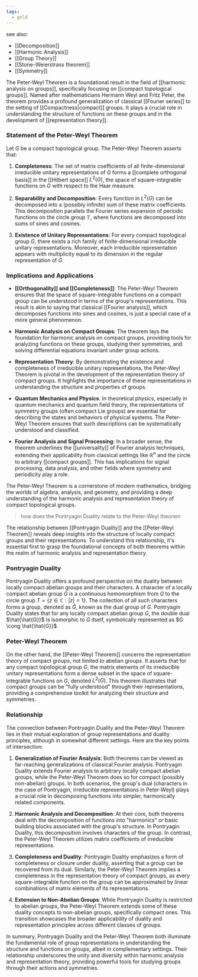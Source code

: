 ```yaml
---
tags:
  - gold
---
```


see also:
- [[Decomposition]]
- [[Harmonic Analysis]]
- [[Group Theory]]
- [[Stone–Weierstrass theorem]]
- [[Symmetry]]

The Peter-Weyl Theorem is a foundational result in the field of [[harmonic analysis on groups]], specifically focusing on [[compact topological groups]]. Named after mathematicians Hermann Weyl and Fritz Peter, the theorem provides a profound generalization of classical [[Fourier series]] to the setting of [[Compactness|compact]] groups. It plays a crucial role in understanding the structure of functions on these groups and in the development of [[representation theory]].

### Statement of the Peter-Weyl Theorem

Let $G$ be a compact topological group. The Peter-Weyl Theorem asserts that:

1. **Completeness**: The set of matrix coefficients of all finite-dimensional irreducible unitary representations of $G$ forms a [[complete orthogonal basis]] in the [[Hilbert space]] $L^2(G)$, the space of square-integrable functions on $G$ with respect to the Haar measure.

2. **Separability and Decomposition**: Every function in $L^2(G)$ can be decomposed into a (possibly infinite) sum of these matrix coefficients. This decomposition parallels the Fourier series expansion of periodic functions on the circle group $\mathbb{T}$, where functions are decomposed into sums of sines and cosines.

3. **Existence of Unitary Representations**: For every compact topological group $G$, there exists a rich family of finite-dimensional irreducible unitary representations. Moreover, each irreducible representation appears with multiplicity equal to its dimension in the regular representation of $G$.

### Implications and Applications

- **[[Orthogonality]] and [[Completeness]]**: The Peter-Weyl Theorem ensures that the space of square-integrable functions on a compact group can be understood in terms of the group's representations. This result is akin to saying that classical [[Fourier analysis]], which decomposes functions into sines and cosines, is just a special case of a more general phenomenon.

- **Harmonic Analysis on Compact Groups**: The theorem lays the foundation for harmonic analysis on compact groups, providing tools for analyzing functions on these groups, studying their symmetries, and solving differential equations invariant under group actions.

- **Representation Theory**: By demonstrating the existence and completeness of irreducible unitary representations, the Peter-Weyl Theorem is pivotal in the development of the representation theory of compact groups. It highlights the importance of these representations in understanding the structure and properties of groups.

- **Quantum Mechanics and Physics**: In theoretical physics, especially in quantum mechanics and quantum field theory, the representations of symmetry groups (often compact Lie groups) are essential for describing the states and behaviors of physical systems. The Peter-Weyl Theorem ensures that such descriptions can be systematically understood and classified.

- **Fourier Analysis and Signal Processing**: In a broader sense, the theorem underlines the [[universality]] of Fourier analysis techniques, extending their applicability from classical settings like $\mathbb{R}^n$ and the circle to arbitrary [[compact groups]]. This has implications for signal processing, data analysis, and other fields where symmetry and periodicity play a role.

The Peter-Weyl Theorem is a cornerstone of modern mathematics, bridging the worlds of algebra, analysis, and geometry, and providing a deep understanding of the harmonic analysis and representation theory of compact topological groups.


>how does the Pontryagin Duality relate to the Peter-Weyl theorem

The relationship between [[Pontryagin Duality]] and the [[Peter-Weyl Theorem]] reveals deep insights into the structure of locally compact groups and their representations. To understand this relationship, it's essential first to grasp the foundational concepts of both theorems within the realm of harmonic analysis and representation theory.

### Pontryagin Duality

Pontryagin Duality offers a profound perspective on the duality between locally compact abelian groups and their characters. A character of a locally compact abelian group $G$ is a continuous homomorphism from $G$ to the circle group $T = \{z \in \mathbb{C} : |z| = 1\}$. The collection of all such characters forms a group, denoted as $\hat{G}$, known as the dual group of $G$. Pontryagin Duality states that for any locally compact abelian group $G$, the double dual $\hat{\hat{G}}$ is isomorphic to $G$ itself, symbolically represented as $G \cong \hat{\hat{G}}$.

### Peter-Weyl Theorem

On the other hand, the [[Peter-Weyl Theorem]] concerns the representation theory of compact groups, not limited to abelian groups. It asserts that for any compact topological group $G$, the matrix elements of its irreducible unitary representations form a dense subset in the space of square-integrable functions on $G$, denoted $L^2(G)$. This theorem illustrates that compact groups can be "fully understood" through their representations, providing a comprehensive toolkit for analyzing their structure and symmetries.

### Relationship

The connection between Pontryagin Duality and the Peter-Weyl Theorem lies in their mutual exploration of group representations and duality principles, although in somewhat different settings. Here are the key points of intersection:

1. **Generalization of Fourier Analysis**: Both theorems can be viewed as far-reaching generalizations of classical Fourier analysis. Pontryagin Duality extends Fourier analysis to arbitrary locally compact abelian groups, while the Peter-Weyl Theorem does so for compact (possibly non-abelian) groups. In both scenarios, the group's dual (characters in the case of Pontryagin, irreducible representations in Peter-Weyl) plays a crucial role in decomposing functions into simpler, harmonically related components.

2. **Harmonic Analysis and Decomposition**: At their core, both theorems deal with the decomposition of functions into "harmonics" or basic building blocks associated with the group's structure. In Pontryagin Duality, this decomposition involves characters of the group. In contrast, the Peter-Weyl Theorem utilizes matrix coefficients of irreducible representations.

3. **Completeness and Duality**: Pontryagin Duality emphasizes a form of completeness or closure under duality, asserting that a group can be recovered from its dual. Similarly, the Peter-Weyl Theorem implies a completeness in the representation theory of compact groups, as every square-integrable function on the group can be approximated by linear combinations of matrix elements of its representations.

4. **Extension to Non-Abelian Groups**: While Pontryagin Duality is restricted to abelian groups, the Peter-Weyl Theorem extends some of these duality concepts to non-abelian groups, specifically compact ones. This transition showcases the broader applicability of duality and representation principles across different classes of groups.

In summary, Pontryagin Duality and the Peter-Weyl Theorem both illuminate the fundamental role of group representations in understanding the structure and functions on groups, albeit in complementary settings. Their relationship underscores the unity and diversity within harmonic analysis and representation theory, providing powerful tools for studying groups through their actions and symmetries.
